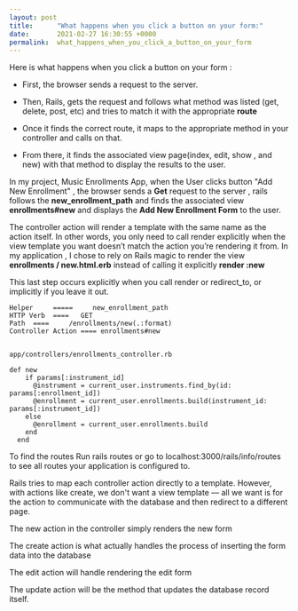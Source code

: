 ```yaml
---
layout: post
title:      "What happens when you click a button on your form:"
date:       2021-02-27 16:30:55 +0000
permalink:  what_happens_when_you_click_a_button_on_your_form
---
```



Here is what happens when you click a button on your form :

* First, the browser sends a request to the server.

* Then, Rails, gets the request and follows what method was listed (get, delete, post, etc) and tries to match it with the appropriate **route**

* Once it finds the correct route, it maps to the appropriate method in your controller and calls on that.

* From there, it finds the associated view page(index, edit, show , and new) with that method to display the results to the user.

In my project, Music Enrollments App,  when the User clicks  button "Add New Enrollment" , the browser sends a **Get** request to the server , rails follows the **new_enrollment_path** and finds the associated view **enrollments#new** and displays the **Add New Enrollment Form** to the user.

The controller action will render a template with the same name as the action itself. In other words, you only need to call render explicitly when the view template you want doesn’t match the action you’re rendering it from. In my application , I chose to rely on Rails magic to render the view **enrollments / new.html.erb**  instead of calling it explicitly **render  :new**

This last step occurs explicitly when you call render or redirect_to, or implicitly if you leave it out.


```
Helper     =====     new_enrollment_path 
HTTP Verb  ====   GET  
Path  ====     /enrollments/new(.:format)	          
Controller Action ==== enrollments#new


app/controllers/enrollments_controller.rb

def new
    if params[:instrument_id]
      @instrument = current_user.instruments.find_by(id: params[:enrollment_id])
      @enrollment = current_user.enrollments.build(instrument_id: params[:instrument_id])
    else
      @enrollment = current_user.enrollments.build
    end
  end
```

To find the routes Run rails routes or go to localhost:3000/rails/info/routes to see all routes your application is configured to.


Rails tries to map each controller action directly to a template. However, with actions like create, we don't want a view template –– all we want is for the action to communicate with the database and then redirect to a different page.

The new action in the controller simply renders the new form

The create action is what actually handles the process of inserting the form data into the database

The edit action will handle rendering the edit form

The update action will be the method that updates the database record itself.



















